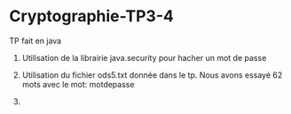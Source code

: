 # Cryptographie-TP3-4

TP fait en java

1) Utilisation de la librairie java.security pour hacher un mot de passe

2) Utilisation du fichier ods5.txt donnée dans le tp.
    Nous avons essayé 62 mots avec le mot: motdepasse

3) 